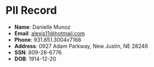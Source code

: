 # PII Record
- **Name**: Danielle Munoz
- **Email**: alexis11@hotmail.com
- **Phone**: 931.851.3004x7168
- **Address**: 0927 Adam Parkway, New Justin, NE 28246
- **SSN**: 809-28-6776
- **DOB**: 1914-12-20
